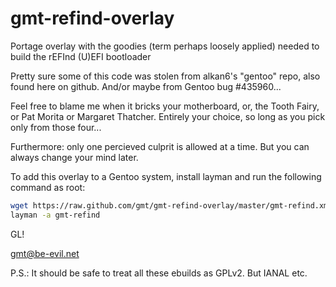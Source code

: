 gmt-refind-overlay
==================

Portage overlay with the goodies (term perhaps loosely applied) needed
to build the rEFInd (U)EFI bootloader

Pretty sure some of this code was stolen from alkan6's "gentoo" repo,
also found here on github.  And/or maybe from Gentoo bug #435960...

Feel free to blame me when it bricks your motherboard, or, the Tooth
Fairy, or Pat Morita or Margaret Thatcher.  Entirely your choice,
so long as you pick only from those four...

Furthermore: only one percieved culprit is allowed at a time.  But you
can always change your mind later.

To add this overlay to a Gentoo system, install layman
and run the following command as root:

```bash
wget https://raw.github.com/gmt/gmt-refind-overlay/master/gmt-refind.xml -O /etc/layman/overlays/gmt-refind.xml
layman -a gmt-refind
```

GL!

gmt@be-evil.net

P.S.:
It should be safe to treat all these ebuilds as GPLv2. But IANAL etc.
